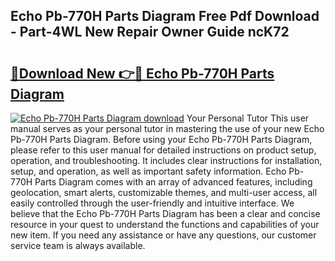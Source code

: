 ## Echo Pb-770H Parts Diagram Free Pdf Download - Part-4WL New Repair Owner Guide ncK72

# <h2><a href="http://dfi0vh.blite.top/?on=Echo+Pb-770H+Parts+Diagram">🔗Download New 👉🔴 Echo Pb-770H Parts Diagram</a></h2>

[![Echo Pb-770H Parts Diagram download](https://i.imgur.com/lujVjoI.png)](http://dfi0vh.blite.top/?on=Echo+Pb-770H+Parts+Diagram)
Your Personal Tutor This user manual serves as your personal tutor in mastering the use of your new Echo Pb-770H Parts Diagram. Before using your Echo Pb-770H Parts Diagram, please refer to this user manual for detailed instructions on product setup, operation, and troubleshooting. It includes clear instructions for installation, setup, and operation, as well as important safety information. Echo Pb-770H Parts Diagram comes with an array of advanced features, including geolocation, smart alerts, customizable themes, and multi-user access, all easily controlled through the user-friendly and intuitive interface. We believe that the Echo Pb-770H Parts Diagram has been a clear and concise resource in your quest to understand the functions and capabilities of your new item. If you need any assistance or have any questions, our customer service team is always available.
